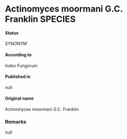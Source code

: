 # Actinomyces moormani G.C. Franklin SPECIES

#### Status
SYNONYM

#### According to
Index Fungorum

#### Published in
null

#### Original name
Actinomyces moormani G.C. Franklin

### Remarks
null